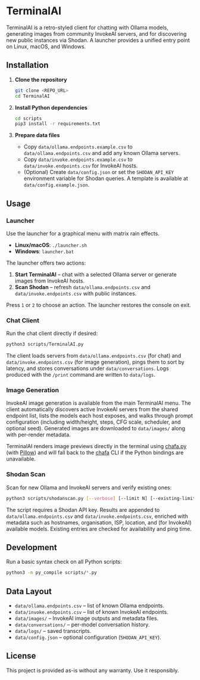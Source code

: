 # TerminalAI

TerminalAI is a retro-styled client for chatting with Ollama models, generating images from community InvokeAI servers, and for discovering new public instances via Shodan. A launcher provides a unified entry point on Linux, macOS, and Windows.

## Installation

1. **Clone the repository**

   ```bash
   git clone <REPO_URL>
   cd TerminalAI
   ```

2. **Install Python dependencies**

   ```bash
   cd scripts
   pip3 install -r requirements.txt
   ```

3. **Prepare data files**
   - Copy `data/ollama.endpoints.example.csv` to `data/ollama.endpoints.csv` and add any known Ollama servers.
   - Copy `data/invoke.endpoints.example.csv` to `data/invoke.endpoints.csv` for InvokeAI hosts.
   - (Optional) Create `data/config.json` or set the `SHODAN_API_KEY` environment variable for Shodan queries. A template is available at `data/config.example.json`.

## Usage

### Launcher

Use the launcher for a graphical menu with matrix rain effects.

- **Linux/macOS**: `./launcher.sh`
- **Windows**: `launcher.bat`

The launcher offers two actions:

1. **Start TerminalAI** – chat with a selected Ollama server or generate images from InvokeAI hosts.
2. **Scan Shodan** – refresh `data/ollama.endpoints.csv` and `data/invoke.endpoints.csv` with public instances.

Press `1` or `2` to choose an action. The launcher restores the console on exit.

### Chat Client

Run the chat client directly if desired:

```bash
python3 scripts/TerminalAI.py
```

The client loads servers from `data/ollama.endpoints.csv` (for chat) and `data/invoke.endpoints.csv` (for image generation), pings them to sort by latency, and stores conversations under `data/conversations`. Logs produced with the `/print` command are written to `data/logs`.

### Image Generation

InvokeAI image generation is available from the main TerminalAI menu. The client automatically discovers active InvokeAI servers from the shared endpoint list, lists the models each host exposes, and walks through prompt configuration (including width/height, steps, CFG scale, scheduler, and optional seed). Generated images are downloaded to `data/images/` along with per-render metadata.

TerminalAI renders image previews directly in the terminal using [chafa.py](https://github.com/GuardKenzie/chafa.py) (with [Pillow](https://python-pillow.org/)) and will fall back to the [chafa](https://hpjansson.org/chafa/) CLI if the Python bindings are unavailable.

### Shodan Scan

Scan for new Ollama and InvokeAI servers and verify existing ones:

```bash
python3 scripts/shodanscan.py [--verbose] [--limit N] [--existing-limit N]
```

The script requires a Shodan API key. Results are appended to `data/ollama.endpoints.csv` and `data/invoke.endpoints.csv`, enriched with metadata such as hostnames, organisation, ISP, location, and (for InvokeAI) available models. Existing entries are checked for availability and ping time.

## Development

Run a basic syntax check on all Python scripts:

```bash
python3 -m py_compile scripts/*.py
```

## Data Layout

- `data/ollama.endpoints.csv` – list of known Ollama endpoints.
- `data/invoke.endpoints.csv` – list of known InvokeAI endpoints.
- `data/images/` – InvokeAI image outputs and metadata files.
- `data/conversations/` – per-model conversation history.
- `data/logs/` – saved transcripts.
- `data/config.json` – optional configuration (`SHODAN_API_KEY`).

## License

This project is provided as-is without any warranty. Use it responsibly.
